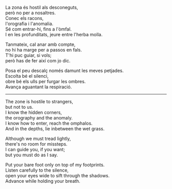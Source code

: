 La zona és hostil als desconeguts,  
però no per a nosaltres.  
Conec els racons,  
l'orografia i l'anomalia.  
Sé com entrar-hi, fins a l'òmfal.  
I en les profunditats, jeure entre l'herba molla.  
  
Tanmateix, cal anar amb compte,  
no hi ha marge per a passos en fals.  
T'hi puc guiar, si vols;  
però has de fer així com jo dic.  
  
Posa el peu descalç només damunt les meves petjades.  
Escolta bé el silenci,  
obre bé els ulls per furgar les ombres.  
Avança aguantant la respiració.  
  
---  
  
The zone is hostile to strangers,  
but not to us.  
I know the hidden corners,  
the orography and the anomaly.  
I know how to enter, reach the omphalos.  
And in the depths, lie inbetween the wet grass.  
  
Although we must tread lightly,  
there's no room for missteps.  
I can guide you, if you want;  
but you must do as I say.  
  
Put your bare foot only on top of my footprints.  
Listen carefully to the silence,  
open your eyes wide to sift through the shadows.  
Advance while holding your breath.  
  